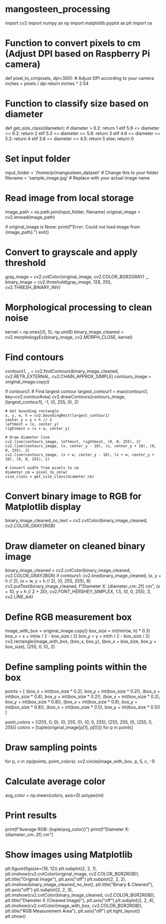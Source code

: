 # mangosteen_processing
import cv2
import numpy as np
import matplotlib.pyplot as plt
import os

# Function to convert pixels to cm (Adjust DPI based on Raspberry Pi camera)
def pixel_to_cm(pixels, dpi=300):  # Adjust DPI according to your camera
    inches = pixels / dpi
    return inches * 2.54

# Function to classify size based on diameter
def get_size_class(diameter):
    if diameter > 6.2:
        return 1
    elif 5.9 <= diameter <= 6.2:
        return 2
    elif 5.3 <= diameter <= 5.8:
        return 3
    elif 4.6 <= diameter <= 5.2:
        return 4
    elif 3.8 <= diameter <= 4.5:
        return 5
    else:
        return 0

# Set input folder
input_folder = '/home/pi/mangosteen_dataset'  # Change this to your folder
filename = 'sample_image.jpg'  # Replace with your actual image name

# Read image from local storage
image_path = os.path.join(input_folder, filename)
original_image = cv2.imread(image_path)

if original_image is None:
    print(f"Error: Could not load image from {image_path}.")
    exit()

# Convert to grayscale and apply threshold
gray_image = cv2.cvtColor(original_image, cv2.COLOR_BGR2GRAY)
_, binary_image = cv2.threshold(gray_image, 128, 255, cv2.THRESH_BINARY_INV)

# Morphological processing to clean noise
kernel = np.ones((5, 5), np.uint8)
binary_image_cleaned = cv2.morphologyEx(binary_image, cv2.MORPH_CLOSE, kernel)

# Find contours
contours1, _ = cv2.findContours(binary_image_cleaned, cv2.RETR_EXTERNAL, cv2.CHAIN_APPROX_SIMPLE)
contours_image = original_image.copy()

if contours1:
    # Find largest contour
    largest_contour1 = max(contours1, key=cv2.contourArea)
    cv2.drawContours(contours_image, [largest_contour1], -1, (0, 255, 0), 2)

    # Get bounding rectangle
    x, y, w, h = cv2.boundingRect(largest_contour1)
    center_y = y + h // 2
    leftmost = (x, center_y)
    rightmost = (x + w, center_y)

    # Draw diameter line
    cv2.line(contours_image, leftmost, rightmost, (0, 0, 255), 2)
    cv2.line(contours_image, (x, center_y - 10), (x, center_y + 10), (0, 0, 255), 2)
    cv2.line(contours_image, (x + w, center_y - 10), (x + w, center_y + 10), (0, 0, 255), 2)

    # Convert width from pixels to cm
    diameter_cm = pixel_to_cm(w)
    size_class = get_size_class(diameter_cm)

# Convert binary image to RGB for Matplotlib display
binary_image_cleaned_no_text = cv2.cvtColor(binary_image_cleaned, cv2.COLOR_GRAY2RGB)

# Draw diameter on cleaned binary image
binary_image_cleaned = cv2.cvtColor(binary_image_cleaned, cv2.COLOR_GRAY2BGR)
if contours1:
    cv2.line(binary_image_cleaned, (x, y + h // 2), (x + w, y + h // 2), (0, 255, 255), 8)
    cv2.putText(binary_image_cleaned, f"Diameter X: {diameter_cm:.2f} cm", 
                (x + 10, y + h // 2 + 20), cv2.FONT_HERSHEY_SIMPLEX, 1.5, (0, 0, 255), 3, cv2.LINE_AA)

# Define RGB measurement box
image_with_box = original_image.copy()
box_size = int(min(w, h) * 0.3)
box_x = x + int(w / 2 - box_size / 2)
box_y = y + int(h / 2 - box_size / 2)
cv2.rectangle(image_with_box, (box_x, box_y), (box_x + box_size, box_y + box_size), (255, 0, 0), 2)

# Define sampling points within the box
points = [
    (box_x + int(box_size * 0.2), box_y + int(box_size * 0.2)),
    (box_x + int(box_size * 0.8), box_y + int(box_size * 0.2)),
    (box_x + int(box_size * 0.2), box_y + int(box_size * 0.8)),
    (box_x + int(box_size * 0.8), box_y + int(box_size * 0.8)),
    (box_x + int(box_size * 0.5), box_y + int(box_size * 0.5))
]

point_colors = [(255, 0, 0), (0, 255, 0), (0, 0, 255), (255, 255, 0), (255, 0, 255)]
colors = [tuple(original_image[p[1], p[0]]) for p in points]

# Draw sampling points
for p, c in zip(points, point_colors):
    cv2.circle(image_with_box, p, 5, c, -1)

# Calculate average color
avg_color = np.mean(colors, axis=0).astype(int)

# Print results
print(f"Average RGB: {tuple(avg_color)}")
print(f"Diameter X: {diameter_cm:.2f} cm")

# Show images using Matplotlib
plt.figure(figsize=(16, 12))
plt.subplot(2, 2, 1), plt.imshow(cv2.cvtColor(original_image, cv2.COLOR_BGR2RGB)), plt.title("Original Image"), plt.axis("off")
plt.subplot(2, 2, 2), plt.imshow(binary_image_cleaned_no_text), plt.title("Binary & Cleaned"), plt.axis("off")
plt.subplot(2, 2, 3), plt.imshow(cv2.cvtColor(binary_image_cleaned, cv2.COLOR_BGR2RGB)), plt.title("Diameter X (Cleaned Image)"), plt.axis("off")
plt.subplot(2, 2, 4), plt.imshow(cv2.cvtColor(image_with_box, cv2.COLOR_BGR2RGB)), plt.title("RGB Measurement Area"), plt.axis("off")
plt.tight_layout()
plt.show()
